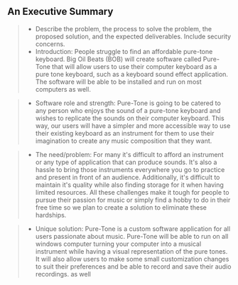 ## An Executive Summary
> - Describe the problem, the process to solve the problem, the proposed solution, and the expected deliverables. Include security concerns.
> - Introduction: People struggle to find an affordable pure-tone keyboard. Big Oil Beats (BOB) will create software called Pure-Tone that will allow users to use their computer keyboard as a pure tone keyboard, such as a keyboard sound effect application. The software will be able to be installed and run on most computers as well.

> - Software role and strength: Pure-Tone is going to be catered to any person who enjoys the sound of a pure-tone keyboard and wishes to replicate the sounds on their computer keyboard. This way, our users will have a simpler and more accessible way to use their existing keyboard as an instrument for them to use their imagination to create any music composition that they want.

> - The need/problem: For many it's difficult to afford an instrument or any type of application that can produce sounds. It's also a hassle to bring those instruments everywhere you go to practice and present in front of an audience. Additionally, it's difficult to maintain it's quality while also finding storage for it when having limited resources. All these challenges make it tough for people to pursue their passion for music or simply find a hobby to do in their free time so we plan to create a solution to eliminate these hardships.

> - Unique solution: Pure-Tone is a custom software application for all users passionate about music. Pure-Tone will be able to run on all windows computer turning your computer into a musical instrument while having a visual representation of the pure tones. It will also allow users to make some small customization changes to suit their preferences and be able to record and save their audio recordings. as well
